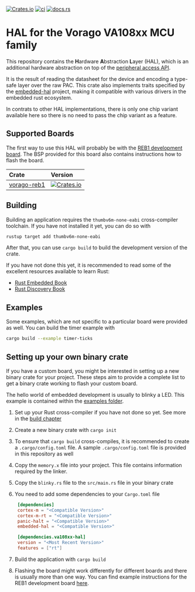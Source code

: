 [![Crates.io](https://img.shields.io/crates/v/va108xx-hal)](https://crates.io/crates/va108xx-hal)
[![ci](https://github.com/us-irs/va108xx-hal-rs/actions/workflows/ci.yml/badge.svg)](https://github.com/us-irs/va108xx-hal-rs/actions/workflows/ci.yml)
[![docs.rs](https://img.shields.io/docsrs/va108xx-hal)](https://docs.rs/va108xx-hal)

# HAL for the Vorago VA108xx MCU family

This repository contains the **H**ardware **A**bstraction **L**ayer (HAL), which is an additional
hardware abstraction on top of the [peripheral access API](https://egit.irs.uni-stuttgart.de/rust/va108xx).

It is the result of reading the datasheet for the device and encoding a type-safe layer over the
raw PAC. This crate also implements traits specified by the
[embedded-hal](https://github.com/rust-embedded/embedded-hal) project, making it compatible with
various drivers in the embedded rust ecosystem.

In contrats to other HAL implementations, there is only one chip variant available here so there
is no need to pass the chip variant as a feature.

## Supported Boards

 The first way to use this HAL will probably be with the
 [REB1 development board](https://www.voragotech.com/products/reb1-va108x0-development-board-0).
 The BSP provided for this board also contains instructions how to flash the board.

 | Crate | Version |
|:------|:--------|
[vorago-reb1](https://crates.io/crates/vorago-reb1) | [![Crates.io](https://img.shields.io/crates/v/vorago-reb1)](https://crates.io/crates/vorago-reb1) |

## Building

Building an application requires the `thumbv6m-none-eabi` cross-compiler toolchain.
If you have not installed it yet, you can do so with

```sh
rustup target add thumbv6m-none-eabi
```

After that, you can use `cargo build` to build the development version of the crate.

If you have not done this yet, it is recommended to read some of the excellent resources
available to learn Rust:

- [Rust Embedded Book](https://docs.rust-embedded.org/book/)
- [Rust Discovery Book](https://docs.rust-embedded.org/discovery/)

## Examples

Some examples, which are not specific to a particular board were provided as well.
You can build the timer example with

```sh
cargo build --example timer-ticks
```

## Setting up your own binary crate

If you have a custom board, you might be interested in setting up a new binary crate for your
project. These steps aim to provide a complete list to get a binary crate working to flash
your custom board.

The hello world of embedded development is usually to blinky a LED. This example
is contained within the
[examples folder](https://egit.irs.uni-stuttgart.de/rust/va108xx-hal/src/branch/main/examples/blinky.rs).

1. Set up your Rust cross-compiler if you have not done so yet. See more in the [build chapter](#Building)
2. Create a new binary crate with `cargo init`
3. To ensure that `cargo build` cross-compiles, it is recommended to create a `.cargo/config.toml`
   file. A sample `.cargo/config.toml` file is provided in this repository as well
4. Copy the `memory.x` file into your project. This file contains information required by the linker.
5. Copy the `blinky.rs` file to the `src/main.rs` file in your binary crate
6. You need to add some dependencies to your `Cargo.toml` file

   ```toml
	[dependencies]
	cortex-m = "<Compatible Version>"
	cortex-m-rt = "<Compatible Version>"
	panic-halt = "<Compatible Version>"
	embedded-hal = "<Compatible Version>"

	[dependencies.va108xx-hal]
	version = "<Most Recent Version>"
	features = ["rt"]
   ```

6. Build the application with `cargo build`

7. Flashing the board might work differently for different boards and there is usually
   more than one way. You can find example instructions for the REB1 development board
   [here](https://egit.irs.uni-stuttgart.de/rust/vorago-reb1).
